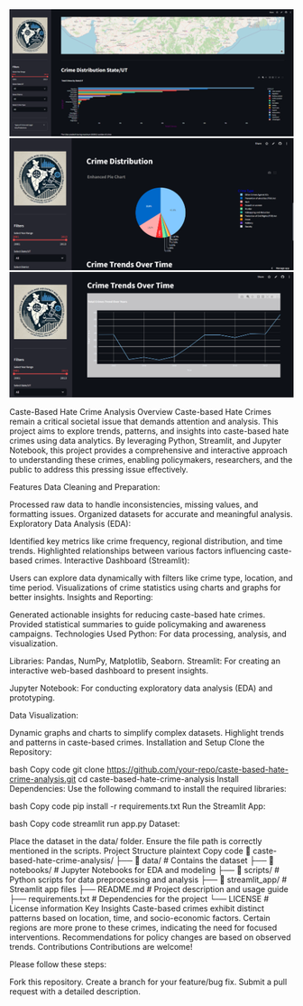 <img src="Screenshot 2024-11-25 054811.png" alt="Credit Risk Dashboard" width="900">
<img src="Screenshot 2024-11-25 054833.png" alt="Credit Risk Dashboard" width="900">
<img src="Screenshot 2024-11-25 054843.png" alt="Credit Risk Dashboard" width="900">

Caste-Based Hate Crime Analysis
Overview
Caste-based Hate Crimes remain a critical societal issue that demands attention and analysis. This project aims to explore trends, patterns, and insights into caste-based hate crimes using data analytics. By leveraging Python, Streamlit, and Jupyter Notebook, this project provides a comprehensive and interactive approach to understanding these crimes, enabling policymakers, researchers, and the public to address this pressing issue effectively.

Features
Data Cleaning and Preparation:

Processed raw data to handle inconsistencies, missing values, and formatting issues.
Organized datasets for accurate and meaningful analysis.
Exploratory Data Analysis (EDA):

Identified key metrics like crime frequency, regional distribution, and time trends.
Highlighted relationships between various factors influencing caste-based crimes.
Interactive Dashboard (Streamlit):

Users can explore data dynamically with filters like crime type, location, and time period.
Visualizations of crime statistics using charts and graphs for better insights.
Insights and Reporting:

Generated actionable insights for reducing caste-based hate crimes.
Provided statistical summaries to guide policymaking and awareness campaigns.
Technologies Used
Python: For data processing, analysis, and visualization.

Libraries: Pandas, NumPy, Matplotlib, Seaborn.
Streamlit: For creating an interactive web-based dashboard to present insights.

Jupyter Notebook: For conducting exploratory data analysis (EDA) and prototyping.

Data Visualization:

Dynamic graphs and charts to simplify complex datasets.
Highlight trends and patterns in caste-based crimes.
Installation and Setup
Clone the Repository:

bash
Copy code
git clone https://github.com/your-repo/caste-based-hate-crime-analysis.git
cd caste-based-hate-crime-analysis
Install Dependencies: Use the following command to install the required libraries:

bash
Copy code
pip install -r requirements.txt
Run the Streamlit App:

bash
Copy code
streamlit run app.py
Dataset:

Place the dataset in the data/ folder.
Ensure the file path is correctly mentioned in the scripts.
Project Structure
plaintext
Copy code
📂 caste-based-hate-crime-analysis/
├── 📂 data/                # Contains the dataset
├── 📂 notebooks/           # Jupyter Notebooks for EDA and modeling
├── 📂 scripts/             # Python scripts for data preprocessing and analysis
├── 📂 streamlit_app/       # Streamlit app files
├── README.md               # Project description and usage guide
├── requirements.txt        # Dependencies for the project
└── LICENSE                 # License information
Key Insights
Caste-based crimes exhibit distinct patterns based on location, time, and socio-economic factors.
Certain regions are more prone to these crimes, indicating the need for focused interventions.
Recommendations for policy changes are based on observed trends.
Contributions
Contributions are welcome!

Please follow these steps:

Fork this repository.
Create a branch for your feature/bug fix.
Submit a pull request with a detailed description.
